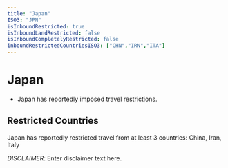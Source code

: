 ```yaml
---
title: "Japan"
ISO3: "JPN"
isInboundRestricted: true
isInboundLandRestricted: false
isInboundCompletelyRestricted: false
inboundRestrictedCountriesISO3: ["CHN","IRN","ITA"]
---
```


# Japan

* Japan has reportedly imposed travel restrictions.

## Restricted Countries 
Japan has reportedly restricted travel from at least 3 countries: China, Iran, Italy

*DISCLAIMER*: Enter disclaimer text here.
